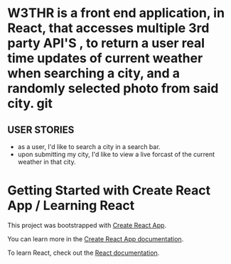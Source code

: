 # W3THR is a front end application, in React, that accesses multiple 3rd party API'S , to return a user real time updates of current weather when searching a city, and a randomly selected photo from said city. git 

## USER STORIES
- as a user, I'd like to search a city in a search bar. 
- upon submitting my city, I'd like to view a live forcast of the current weather in that city. 

# Getting Started with Create React App / Learning React

This project was bootstrapped with [Create React App](https://github.com/facebook/create-react-app).

You can learn more in the [Create React App documentation](https://facebook.github.io/create-react-app/docs/getting-started).

To learn React, check out the [React documentation](https://reactjs.org/).

